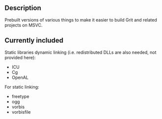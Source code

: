 Description
-----------

Prebuilt versions of various things to make it easier to build Grit and related projects on MSVC.

Currently included
------------------

Static libraries dynamic linking (i.e. redistributed DLLs are also needed, not provided here):
* ICU
* Cg
* OpenAL

For static linking:
* freetype
* ogg
* vorbis
* vorbisfile
